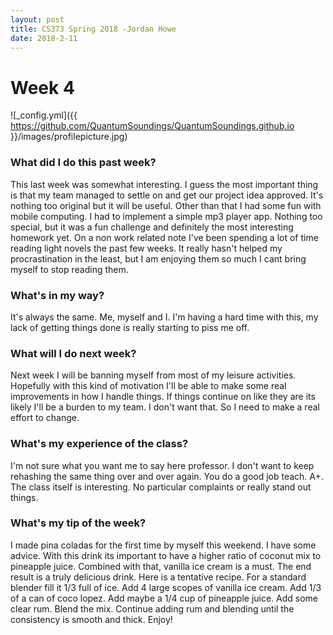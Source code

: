 ```yaml
---
layout: post
title: CS373 Spring 2018 -Jordan Howe
date: 2018-2-11
---
```


# Week 4
![_config.yml]({{ https://github.com/QuantumSoundings/QuantumSoundings.github.io }}/images/profilepicture.jpg)

### What did I do this past week?
This last week was somewhat interesting. I guess the most important thing is that my team managed to settle on and get our project idea approved. It's nothing too original but it will be useful. Other than that I had some fun with mobile computing. I had to implement a simple mp3 player app. Nothing too special, but it was a fun challenge and definitely the most interesting homework yet. On a non work related note I've been spending a lot of time reading light novels the past few weeks. It really hasn't helped my procrastination in the least, but I am enjoying them so much I cant bring myself to stop reading them.

### What's in my way?
It's always the same. Me, myself and I. I'm having a hard time with this, my lack of getting things done is really starting to piss me off. 

### What will I do next week?
Next week I will be banning myself from most of my leisure activities. Hopefully with this kind of motivation I'll be able to make some real improvements in how I handle things. If things continue on like they are its likely I'll be a burden to my team. I don't want that. So I need to make a real effort to change. 

### What's my experience of the class?
I'm not sure what you want me to say here professor. I don't want to keep rehashing the same thing over and over again. You do a good job teach. A+. The class itself is interesting. No particular complaints or really stand out things.

### What's my tip of the week?
I made pina coladas for the first time by myself this weekend. I have some advice. With this drink its important to have a higher ratio of coconut mix to pineapple juice. Combined with that, vanilla ice cream is a must. The end result is a truly delicious drink. Here is a tentative recipe. For a standard blender fill it 1/3 full of ice. Add 4 large scopes of vanilla ice cream. Add 1/3 of a can of coco lopez. Add maybe a 1/4 cup of pineapple juice. Add some clear rum. Blend the mix. Continue adding rum and blending until the consistency is smooth and thick. Enjoy!
